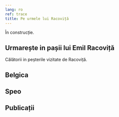 ```yaml
---
lang: ro
ref: trace
title: Pe urmele lui Racoviță
---
```


În construcție.


## Urmarește in pașii lui Emil Racoviță

Călătorii in peșterile vizitate de Racoviță.

## Belgica

## Speo

## Publicații
